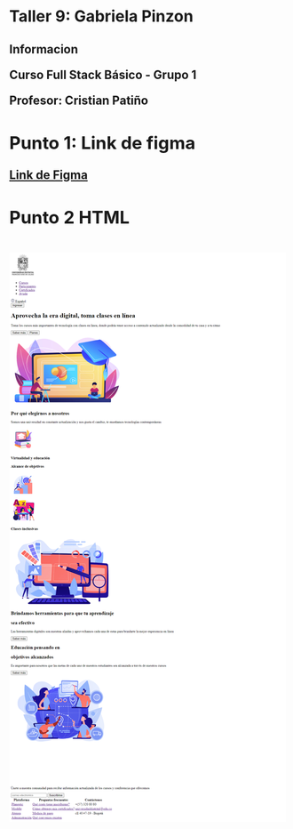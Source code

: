 <h1>Taller 9: Gabriela Pinzon</h1>

<h2>Informacion<h/2>
<p>Curso Full Stack Básico - Grupo 1</p>
<p>Profesor: Cristian Patiño</p>

<h2>Punto 1: Link de figma </h2>
<a href=https://www.figma.com/file/r0UaMMck7IJ2FfSymckbJY/Ailihg-Gabriela-FIGMA?type=design&node-id=0%3A1&mode=design&t=5chzbhs5g9v9q1Oe-1>Link de Figma</a>

<h2>Punto 2 HTML <h2>
<img src="./Public/Images/html.png" alt ="html">